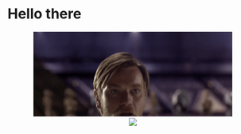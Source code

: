 # Hello there

<p align="center">
  <img src="https://github.com/gloomweaver/gloomweaver/blob/main/hellothere.gif" width=400>
  <br/>
  <img src="https://github-readme-stats.vercel.app/api/top-langs/?username=gloomweaver&&theme=dark&layout=compact">
  <br/>
</p>
